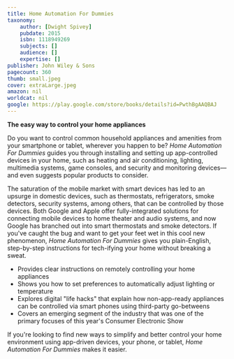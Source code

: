 ```yaml
---
title: Home Automation For Dummies
taxonomy:
	author: [Dwight Spivey]
	pubdate: 2015
	isbn: 1118949269
	subjects: []
	audience: []
	expertise: []
publisher: John Wiley & Sons
pagecount: 360
thumb: small.jpeg
cover: extraLarge.jpeg
amazon: nil
worldcat: nil
google: https://play.google.com/store/books/details?id=PwthBgAAQBAJ
---
```

<b>The easy way to control your home appliances</b> <p>Do you want to control common household appliances and amenities from your smartphone or tablet, wherever you happen to be? <i>Home Automation For Dummies</i> guides you through installing and setting up app-controlled devices in your home, such as heating and air conditioning, lighting, multimedia systems, game consoles, and security and monitoring devices—and even suggests popular products to consider.</p> <p>The saturation of the mobile market with smart devices has led to an upsurge in domestic devices, such as thermostats, refrigerators, smoke detectors, security systems, among others, that can be controlled by those devices. Both Google and Apple offer fully-integrated solutions for connecting mobile devices to home theater and audio systems, and now Google has branched out into smart thermostats and smoke detectors. If you've caught the bug and want to get your feet wet in this cool new phenomenon, <i>Home Automation For Dummies</i> gives you plain-English, step-by-step instructions for tech-ifying your home without breaking a sweat.</p> <ul> <li>Provides clear instructions on remotely controlling your home appliances</li> <li>Shows you how to set preferences to automatically adjust lighting or temperature</li> <li>Explores digital "life hacks" that explain how non-app-ready appliances can be controlled via smart phones using third-party go-betweens</li> <li>Covers an emerging segment of the industry that was one of the primary focuses of this year's Consumer Electronic Show</li> </ul> <p>If you're looking to find new ways to simplify and better control your home environment using app-driven devices, your phone, or tablet, <i>Home Automation For Dummies</i> makes it easier.</p>